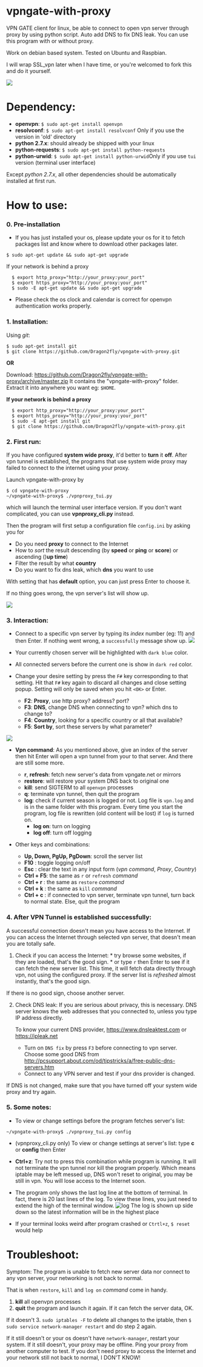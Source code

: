 # vpngate-with-proxy
VPN GATE client for linux, be able to connect to open vpn server through proxy
by using python script. Auto add DNS to fix DNS leak. You can use this program with or without proxy.

Work on debian based system. Tested on Ubuntu and Raspbian.

I will wrap SSL_vpn later when I have time, or you're welcomed to fork this and do it yourself.

![](http://s19.postimg.org/580s2qyo3/2connect_success.png)

# Dependency:
* **openvpn**: ```$ sudo apt-get install openvpn```
* **resolvconf**: ```$ sudo apt-get install resolvconf```   Only if you use the version in 'old' directory
* **python 2.7.x**: should already be shipped with your linux
* **python-requests**: ```$ sudo apt-get install python-requests```
* **python-urwid**: ```$ sudo apt-get install python-urwid```Only if you use `tui` version (terminal user interface)

Except *python 2.7.x*, all other dependencies should be automatically installed at first run.

# How to use:

### 0. Pre-installation
  * If you has just installed your os, please update your os for it to fetch packages list and know where to download
  other packages later.

  ```Shell
  $ sudo apt-get update && sudo apt-get upgrade
  ```
  If your network is behind a proxy
  ```Shell
    $ export http_proxy="http://your_proxy:your_port"
    $ export https_proxy="http://your_proxy:your_port"
    $ sudo -E apt-get update && sudo apt-get upgrade
  ```

  * Please check the os clock and calendar is correct for openvpn authentication works properly.

### 1. Installation:

  Using *git*:
  ```Shell
  $ sudo apt-get install git
  $ git clone https://github.com/Dragon2fly/vpngate-with-proxy.git
  ```
  
  **OR**
  
  Download: https://github.com/Dragon2fly/vpngate-with-proxy/archive/master.zip
  It contains the "vpngate-with-proxy" folder. Extract it into anywhere you want eg: `$HOME`.

  **If your network is behind a proxy**
  ```Shell
    $ export http_proxy="http://your_proxy:your_port"
    $ export https_proxy="http://your_proxy:your_port"
    $ sudo -E apt-get install git
    $ git clone https://github.com/Dragon2fly/vpngate-with-proxy.git
  ```

### 2. First run:
  If you have configured **system wide proxy**, it'd better to **turn** it **off**. After vpn tunnel is established,
  the programs that use system wide proxy may failed to connect to the internet using your proxy.

  Launch vpngate-with-proxy by

  ```Shell
  $ cd vpngate-with-proxy
  ~/vpngate-with-proxy$ ./vpnproxy_tui.py
  ```

  which will launch the terminal user interface version. If you don't want complicated, you can use **vpnproxy_cli.py**
  instead.

  Then the program will first setup a configuration file `config.ini` by asking you for
   - Do you need **proxy** to connect to the Internet
   - How to *sort* the result descending (by **speed** or **ping** or **score**) or ascending  ()**up time**)
   - Filter the result by what **country**
   - Do you want to fix dns leak, which **dns** you want to use

  With setting that has **default** option, you can just press Enter to choose it.

  If no thing goes wrong, the vpn server's list will show up.

  ![](http://s19.postimg.org/qgegk6d4z/1startup.png)

### 3. Interaction:
  * Connect to a specific vpn server by typing its *index* number (eg: 11) and then Enter.
  If nothing went wrong, a `successfully` message show up.
  ![](http://s19.postimg.org/603g1y2v7/4oldandnew.png)

  * Your currently chosen server will be highlighted with `dark blue` color.
  * All connected servers before the current one is show in `dark red` color.
  * Change your desire setting by press the `F#` key corresponding to that setting. Hit that `F#` key again to discard all changes and close setting popup. Setting will only be saved when you hit `<OK>` or Enter.
    * **F2**: **Proxy**, use http proxy? address? port?
    * **F3**: **DNS**, change DNS when connecting to vpn? which dns to change to?
    * **F4**: **Country**, looking for a specific country or all that available?
    * **F5**: **Sort by**, sort these servers by what parameter?

   ![](http://s19.postimg.org/xtyfwvmkj/6menu.png)

  * **Vpn command**: As you mentioned above, give an index of the server then hit Enter will open a vpn tunnel from your to that server. And there are still some more.

    * **r**, **refresh**: fetch new server's data from vpngate.net or mirrors
    * **restore**: will restore your system DNS back to original one
    * **kill**: send SIGTERM to all `openvpn` processes
    * **q**: terminate vpn tunnel, then quit the program
    * **log**: check if current season is logged or not. Log file is `vpn.log` and is in the same folder with this program. Every time you start the program, log file is rewritten (old content will be lost) if `log` is turned on.
      * **log on**: turn on logging
      * **log off**: turn off logging

  * Other keys and combinations:
    * **Up, Down, PgUp, PgDown**: scroll the server list
    * **F10**      : toggle logging on/off
    * **Esc**      : clear the text in any input form (*vpn command*, *Proxy*, *Country*)
    * **Ctrl + F5**: the same as `r` or `refresh` *command*
    * **Ctrl + r** : the same as `restore` *command*
    * **Ctrl + k** : the same as `kill` *command*
    * **Ctrl + c** : if connected to vpn server, terminate vpn tunnel, turn back to normal state.
      Else, quit the program

### 4. After VPN Tunnel is established successfully:
  A successful connection doesn't mean you have access to the Internet. If you can access the Internet through selected vpn
server, that doesn't mean you are totally safe.
  1. Check if you can access the Internet:
    * try browse some websites, if they are loaded, that's the good sign.
    * or type `r` then Enter to see if it can fetch the new server list. This time, it will fetch data directly through vpn,
   not using the configured proxy. If the server list is *refreshed* almost instantly, that's the good sign.

  If there is no good sign, choose another server.

  2. Check DNS leak:
  If you are serious about privacy, this is necessary. DNS server knows the web addresses that you connected to,
   unless you type IP address directly.

     To know your current DNS provider, https://www.dnsleaktest.com or https://ipleak.net

     * Turn on `DNS fix` by press `F3` before connecting to vpn server. Choose some good DNS from http://pcsupport.about.com/od/tipstricks/a/free-public-dns-servers.htm
     * Connect to any VPN server and test if your dns provider is changed.

  If DNS is not changed, make sure that you have turned off your system wide proxy and try again.

### 5. Some notes:
  * To view or change settings before the program fetches server's list:
  ```Shell
  ~/vpngate-with-proxy$ ./vpnproxy_tui.py config
  ```
  
  * (vpnproxy_cli.py only) To view or change settings at server's list: type **c** or **config** then Enter

  * **Ctrl+z**: Try not to press this combination while program is running. It will not terminate the vpn tunnel nor kill the program properly.
   Which means iptable may be left messed up, DNS won't reset to original, you may be still in vpn.
    You will lose access to the Internet soon.

  * The program only shows the last log line at the bottom of terminal. In fact, there is 20 last lines of the log.
   To view these lines, you just need to extend the high of the terminal window.
   ![log](http://s19.postimg.org/5c48tuzur/7loglines.png)
   The log is shown up side down so the latest information will be in the highest place

  * If your terminal looks weird after program crashed or `Ctrtl+z`, `$ reset` would help


# Troubleshoot:
  Symptom: The program is unable to fetch new server data nor connect to any vpn server, your networking is not back to normal.

  That is when `restore`, `kill` and `log on` *command* come in handy.

  1. **kill** all openvpn processes
  2. **quit** the program and launch it again. If it can fetch the server data, OK.

  If it doesn't
  3. `sudo iptables -F` to delete all changes to the iptable, then `$ sudo service network-manager restart`
  and do step 2 again.

  If it still doesn't or your os doesn't have `network-manager`, restart your system.
  If it still doesn't, your proxy may be offline. Ping your proxy from another computer to test.
  If you don't need proxy to access the Internet and your network still not back to normal, I DON'T KNOW!







